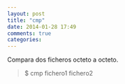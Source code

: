 ```yaml
---
layout: post
title: "cmp"
date: 2014-01-28 17:49
comments: true
categories: 
---
```

Compara dos ficheros octeto a octeto.

>$ cmp fichero1 fichero2

